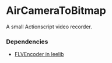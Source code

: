 AirCameraToBitmap
=================
A small Actionscript video recorder.

### Dependencies
- [FLVEncoder in leelib](https://github.com/zeropointnine/leelib/tree/master/src/leelib/util/flvEncoder)